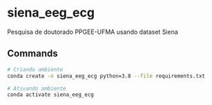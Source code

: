 siena_eeg_ecg
==============================

Pesquisa de doutorado PPGEE-UFMA usando dataset Siena



Commands
------------


```sh
# Criando ambiente
conda create -n siena_eeg_ecg python=3.8 --file requirements.txt

# Ativando ambiente
conda activate siena_eeg_ecg

```

